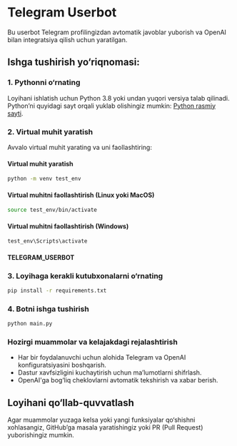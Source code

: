 # Telegram Userbot

Bu userbot Telegram profilingizdan avtomatik javoblar yuborish va OpenAI bilan integratsiya qilish uchun yaratilgan.

## Ishga tushirish yo‘riqnomasi:

### 1. Pythonni o‘rnating
Loyihani ishlatish uchun Python 3.8 yoki undan yuqori versiya talab qilinadi. Python’ni quyidagi sayt orqali yuklab olishingiz mumkin: [Python rasmiy sayti](https://www.python.org).

### 2. Virtual muhit yaratish
Avvalo virtual muhit yarating va uni faollashtiring:

#### Virtual muhit yaratish
```bash
python -m venv test_env
```
#### Virtual muhitni faollashtirish (Linux yoki MacOS)
```bash
source test_env/bin/activate
```
#### Virtual muhitni faollashtirish (Windows)
```bash
test_env\Scripts\activate
```
#### TELEGRAM_USERBOT

### 3. Loyihaga kerakli kutubxonalarni o‘rnating
```bash
pip install -r requirements.txt
```

### 4. Botni ishga tushirish
```bash
python main.py
```

### Hozirgi muammolar va kelajakdagi rejalashtirish
- Har bir foydalanuvchi uchun alohida Telegram va OpenAI konfiguratsiyasini boshqarish.
- Dastur xavfsizligini kuchaytirish uchun ma’lumotlarni shifrlash.
- OpenAI'ga bog‘liq cheklovlarni avtomatik tekshirish va xabar berish.

## Loyihani qo‘llab-quvvatlash
Agar muammolar yuzaga kelsa yoki yangi funksiyalar qo‘shishni xohlasangiz, GitHub’ga masala yaratishingiz yoki PR (Pull Request) yuborishingiz mumkin.
